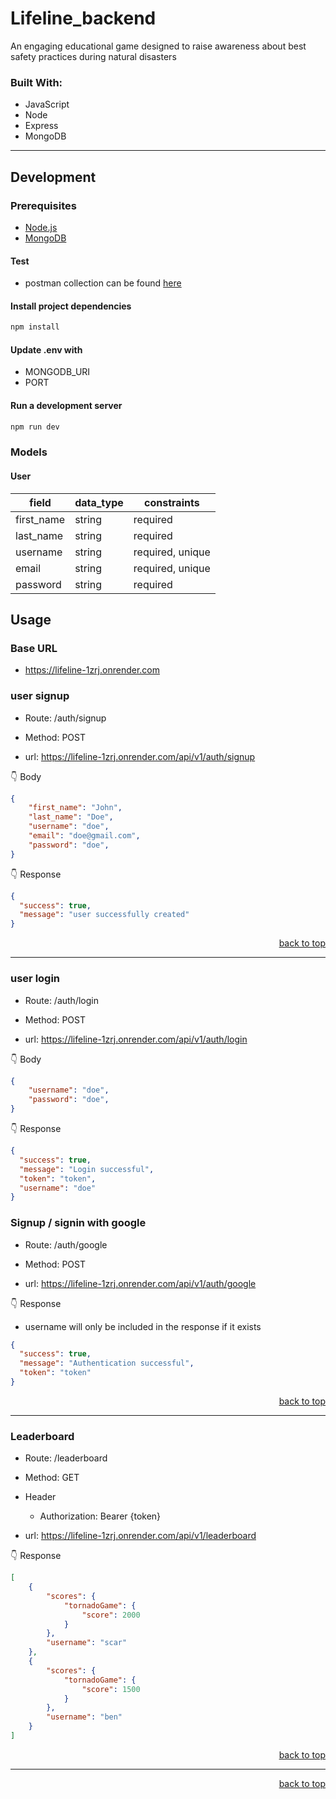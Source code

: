 # Lifeline_backend

An engaging educational game designed to raise awareness about best safety practices during natural disasters

<!-- Back to Top Navigation Anchor -->

<a name="readme-top"></a>

### Built With:

- JavaScript
- Node
- Express
- MongoDB

---

## Development

### Prerequisites

- [Node.js](https://nodejs.org/en/download/)
- [MongoDB](https://www.mongodb.com/docs/manual/installation/)

#### Test
- postman collection can be found [here]() 


<!-- Back to Top Navigation Anchor -->

<a name="readme-top"></a>

#### Install project dependencies

```sh
npm install
```

#### Update .env with 
- MONGODB_URI
- PORT

#### Run a development server

```sh
npm run dev
```

### Models

#### User

| field      | data_type     | constraints      |
| ---------  | ------------- | ---------------- |
| first_name | string        | required         |
| last_name  | string        | required         |
| username   | string        | required, unique |
| email      | string        | required, unique |
| password   | string        | required         |


## Usage

### Base URL

- https://lifeline-1zrj.onrender.com

### user signup

- Route: /auth/signup
- Method: POST

- url: https://lifeline-1zrj.onrender.com/api/v1/auth/signup

:point_down: Body

```json
{
    "first_name": "John",
    "last_name": "Doe",
    "username": "doe",
    "email": "doe@gmail.com",
    "password": "doe",
}
```

:point_down: Response

```json
{
  "success": true,
  "message": "user successfully created"
}
```

<p align="right"><a href="#readme-top">back to top</a></p>

---

### user login

- Route: /auth/login
- Method: POST

- url: https://lifeline-1zrj.onrender.com/api/v1/auth/login

:point_down: Body

```json
{
    "username": "doe",
    "password": "doe",
}
```

:point_down: Response

```json
{
  "success": true,
  "message": "Login successful",
  "token": "token",
  "username": "doe"
}
```

### Signup / signin with google

- Route: /auth/google
- Method: POST

- url: https://lifeline-1zrj.onrender.com/api/v1/auth/google

:point_down: Response

- username will only be included in the response if it exists

```json
{
  "success": true,
  "message": "Authentication successful",
  "token": "token"
}
```

<p align="right"><a href="#readme-top">back to top</a></p>

---

### Leaderboard

- Route: /leaderboard
- Method: GET
- Header
  - Authorization: Bearer {token}

- url: https://lifeline-1zrj.onrender.com/api/v1/leaderboard

:point_down: Response

```json
[
    {
        "scores": {
            "tornadoGame": {
                "score": 2000
            }
        },
        "username": "scar"
    },
    {
        "scores": {
            "tornadoGame": {
                "score": 1500
            }
        },
        "username": "ben"
    }
]
```

<p align="right"><a href="#readme-top">back to top</a></p>

---

<p align="right"><a href="#readme-top">back to top</a></p>





